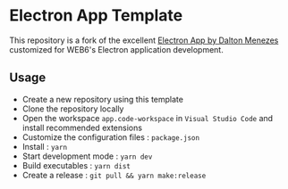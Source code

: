 # Electron App Template

This repository is a fork of the excellent [Electron App by Dalton Menezes](https://github.com/daltonmenezes/electron-app) customized for WEB6's Electron application development.

## Usage

- Create a new repository using this template
- Clone the repository locally
- Open the workspace `app.code-workspace` in `Visual Studio Code` and install recommended extensions
- Customize the configuration files : `package.json`
- Install : `yarn`
- Start development mode : `yarn dev`
- Build executables : `yarn dist`
- Create a release : `git pull && yarn make:release`

